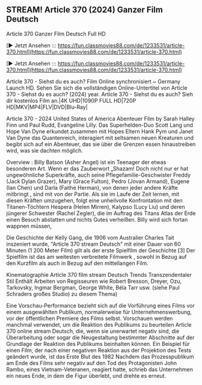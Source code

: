 ## STREAM! Article 370 (2024) Ganzer Film Deutsch

Article 370 Ganzer Film Deutsch Full HD

[▶ Jetzt Ansehen ::: https://fun.classmovies88.com/de/1233531/article-370.html](https://fun.classmovies88.com/de/1233531/article-370.html)

[▶ Jetzt Ansehen ::: https://fun.classmovies88.com/de/1233531/article-370.html](https://fun.classmovies88.com/de/1233531/article-370.html)

Article 370 - Siehst du es auch? Film Online synchronisiert ~ Germany Launch HD. Sehen Sie sich die vollständigen Online-Untertitel von Article 370 - Siehst du es auch? (2024) year. Article 370 - Siehst du es auch? Sieh dir kostenlos Film an.|4K UHD|1090P FULL HD|720P HD|MKV|MP4|FLV|DVD|Blu-Ray|

Article 370 - 2024 United States of America Abenteuer Film by Sarah Halley Finn und Paul Rudd, Evangeline Lilly. Das Superhelden-Duo Scott Lang und Hope Van Dyne erkundet zusammen mit Hopes Eltern Hank Pym und Janet Van Dyne das Quantenreich, interagiert mit seltsamen neuen Kreaturen und begibt sich auf ein Abenteuer, das sie über die Grenzen essen hinaustreiben wird, was sie dachten möglich.

Overview : Billy Batson (Asher Angel) ist ein Teenager der etwas besonderen Art. Wenn er das Zauberwort „Shazam! Doch nicht nur er hat ungewöhnliche Superkräfte, auch seine Pflegefamilie-Geschwister Freddy (Jack Dylan Grazer), Mary (Grace Fulton), Pedro (Jovan Armand), Eugene (Ian Chen) und Darla (Faithe Herman), von denen jeder andere Kräfte mitbringt , sind mit von der Partie. Als sie im Laufe der Zeit lernen, mit diesen Kräften umzugehen, folgt eine unheilvolle Konfrontation mit den Titanen-Töchtern Hespera (Helen Mirren), Kalypso (Lucy Liu) und deren jüngerer Schwester (Rachel Zegler), die im Auftrag des Titans Atlas der Erde einen Besuch abstatten und nichts Gutes verheißen. Billy wird sich fortan wappnen müssen,

Die Geschichte der Kelly Gang, die 1906 vom Australier Charles Tait inszeniert wurde, "Article 370 stream Deutsch" mit einer Dauer von 60 Minuten (1 200 Meter Film) gilt als der erste Spielfilm der Geschichte [3] Der Spielfilm ist das am weitesten verbreitete Filmwerk , sowohl in Bezug auf den Kurzfilm als auch in Bezug auf den mittellangen Film.

Kinematographie Article 370 film stream Deutsch Trends Transzendentaler Stil Enthält Arbeiten von Regisseuren wie Robert Bresson, Dreyer, Ozu, Tarkovsky, Ingmar Bergman, George White, Béla Tarr usw. (siehe Paul Schraders großes Studio) zu diesem Thema)

Eine Vorschau-Performance bezieht sich auf die Vorführung eines Films vor einem ausgewählten Publikum, normalerweise für Unternehmenswerbung, vor der öffentlichen Premiere des Films selbst. Vorschauen werden manchmal verwendet, um die Reaktion des Publikums zu beurteilen Article 370 online stream Deutsch, die, wenn sie unerwartet negativ sind, die Überarbeitung oder sogar die Neugestaltung bestimmter Abschnitte auf der Grundlage der Reaktion des Publikums beinhalten können. Ein Beispiel für einen Film, der nach einer negativen Reaktion aus der Projektion des Tests geändert wurde, ist das Erste Blut des 1982 Nachdem das Prozesspublikum am Ende des Films sehr negativ auf den Tod des Protagonisten John Rambo, eines Vietnam-Veteranen, reagiert hatte, schrieb das Unternehmen ein neues Ende, in dem die Figur überlebt, und drehte es erneut.
